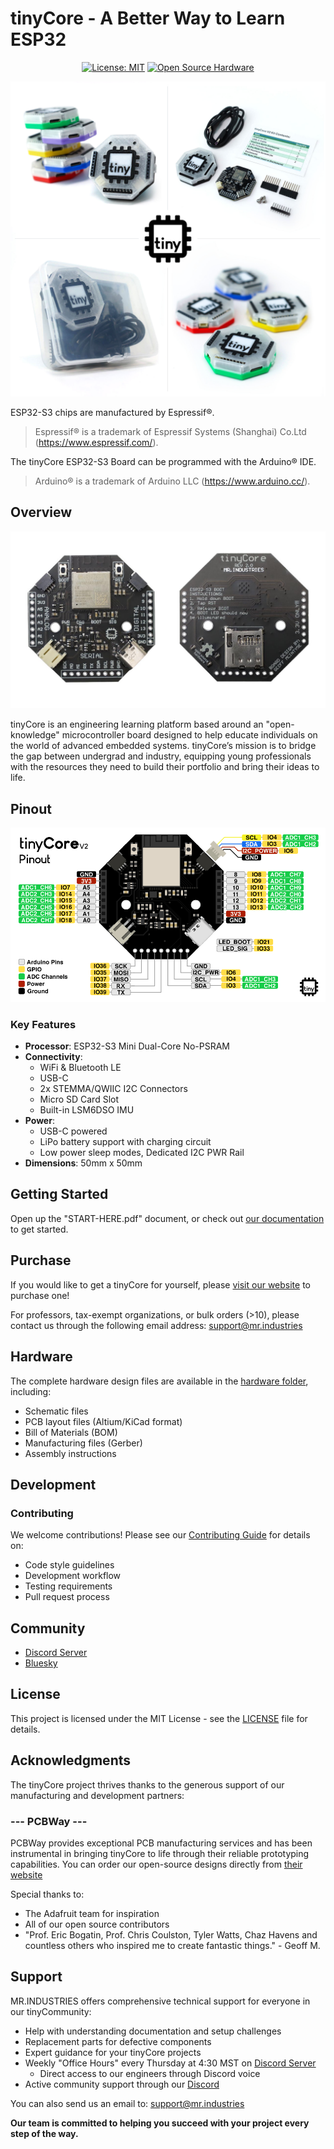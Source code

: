 # tinyCore - A Better Way to Learn ESP32

<div align="center">

[![License: MIT](https://img.shields.io/badge/License-MIT-yellow.svg)](https://opensource.org/licenses/MIT)
[![Open Source Hardware](https://img.shields.io/badge/Hardware-Open%20Source-brightgreen)](https://www.oshwa.org/)

![tinyCore Photos](assets/Photos/tinyCore-Quadrant.jpg)

</div>

ESP32-S3 chips are manufactured by Espressif®.
> Espressif® is a trademark of Espressif Systems (Shanghai) Co.Ltd (https://www.espressif.com/).

The tinyCore ESP32-S3 Board can be programmed with the Arduino® IDE.
> Arduino® is a trademark of Arduino LLC (https://www.arduino.cc/).


## Overview
![tinyCore Back/Front PCB](assets/Photos/tinyCoreBackFront.jpg)

tinyCore is an engineering learning platform based around an "open-knowledge" microcontroller board designed to help educate individuals on the world of advanced embedded systems. tinyCore’s mission is to bridge the gap between undergrad and industry, equipping young professionals with the resources they need to build their portfolio and bring their ideas to life. 

## Pinout
![tinyCore Pinout](assets/Renders/tinyCoreV2Pinout.png)

### Key Features

- **Processor**: ESP32-S3 Mini Dual-Core No-PSRAM
- **Connectivity**: 
  - WiFi & Bluetooth LE
  - USB-C
  - 2x STEMMA/QWIIC I2C Connectors
  - Micro SD Card Slot
  - Built-in LSM6DSO IMU
- **Power**: 
  - USB-C powered
  - LiPo battery support with charging circuit
  - Low power sleep modes, Dedicated I2C PWR Rail
- **Dimensions**: 50mm x 50mm

## Getting Started

Open up the "START-HERE.pdf" document, or check out [our documentation](https://docs.mr.industries) to get started.

## Purchase

If you would like to get a tinyCore for yourself, please [visit our website](https://mr.industries/tiny-core) to purchase one!

For professors, tax-exempt organizations, or bulk orders (>10), please contact us through the following email address:
[support@mr.industries](mailto:support@mr.industries)


## Hardware

The complete hardware design files are available in the [hardware folder](https://github.com/Mister-Industries/tinyCore/tree/main/Hardware), including:
- Schematic files 
- PCB layout files (Altium/KiCad format)
- Bill of Materials (BOM)
- Manufacturing files (Gerber)
- Assembly instructions

## Development

### Contributing

We welcome contributions! Please see our [Contributing Guide](CONTRIBUTING.md) for details on:
- Code style guidelines
- Development workflow
- Testing requirements
- Pull request process

## Community

- [Discord Server](https://discord.gg/hvJZhwfQsF)
- [Bluesky](https://bsky.app/profile/mr.industries)

## License

This project is licensed under the MIT License - see the [LICENSE](LICENSE) file for details.

## Acknowledgments
The tinyCore project thrives thanks to the generous support of our manufacturing and development partners:
### --- PCBWay ---

PCBWay provides exceptional PCB manufacturing services and has been instrumental in bringing tinyCore to life through their reliable prototyping capabilities. You can order our open-source designs directly from [their website](https://www.pcbway.com/project/shareproject/iota_The_Open_Source_Advanced_IoT_Learning_Platform_12776757.html)

Special thanks to:
- The Adafruit team for inspiration
- All of our open source contributors
- "Prof. Eric Bogatin, Prof. Chris Coulston, Tyler Watts, Chaz Havens and countless others who inspired me to create fantastic things." - Geoff M.

## Support

MR.INDUSTRIES offers comprehensive technical support for everyone in our tinyCommunity:

* Help with understanding documentation and setup challenges
* Replacement parts for defective components
* Expert guidance for your tinyCore projects
* Weekly "Office Hours" every Thursday at 4:30 MST on [Discord Server](https://discord.gg/hvJZhwfQsF)
  * Direct access to our engineers through Discord voice
* Active community support through our [Discord](https://discord.gg/hvJZhwfQsF)

You can also send us an email to:
[support@mr.industries](mailto:support@mr.industries)

**Our team is committed to helping you succeed with your project every step of the way.**
